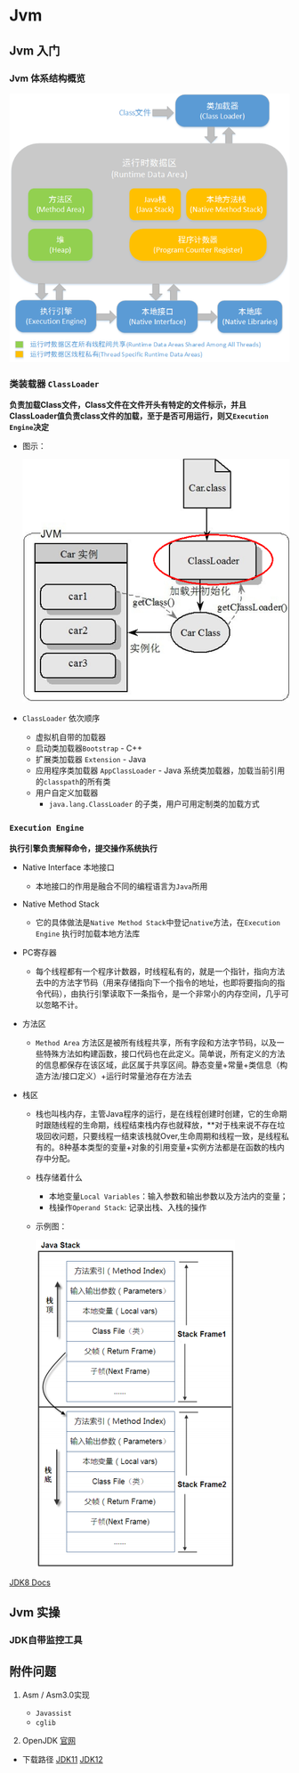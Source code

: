 # Jvm





## Jvm 入门

### Jvm 体系结构概览

![1555732940350](assets/1555732940350.png)

### 类装载器 `ClassLoader`

**负责加载Class文件，Class文件在文件开头有特定的文件标示，并且ClassLoader值负责class文件的加载，至于是否可用运行，则又`Execution Engine`决定**

* 图示：

  ![1555733103209](assets/1555733103209.png)

* `ClassLoader` 依次顺序
  * 虚拟机自带的加载器
  * 启动类加载器`Bootstrap` - C++
  * 扩展类加载器 `Extension` - Java
  * 应用程序类加载器 `AppClassLoader` - Java 系统类加载器，加载当前引用的`classpath`的所有类
  * 用户自定义加载器
    * `java.lang.ClassLoader` 的子类，用户可用定制类的加载方式



### `Execution Engine`

**执行引擎负责解释命令，提交操作系统执行**

* Native Interface 本地接口
  * 本地接口的作用是融合不同的编程语言为`Java`所用

* Native Method Stack

  * 它的具体做法是`Native Method Stack`中登记`native`方法，在`Execution Engine` 执行时加载本地方法库

* PC寄存器

  * 每个线程都有一个程序计数器，时线程私有的，就是一个指针，指向方法去中的方法字节码（用来存储指向下一个指令的地址，也即将要指向的指令代码），由执行引擎读取下一条指令，是一个非常小的内存空间，几乎可以忽略不计。

* 方法区

  * `Method Area` 方法区是被所有线程共享，所有字段和方法字节码，以及一些特殊方法如构建函数，接口代码也在此定义。简单说，所有定义的方法的信息都保存在该区域，此区属于共享区间。静态变量+常量+类信息（构造方法/接口定义）+运行时常量池存在方法去

* 栈区

  * 栈也叫栈内存，主管Java程序的运行，是在线程创建时创建，它的生命期时跟随线程的生命期，线程结束栈内存也就释放，**对于栈来说不存在垃圾回收问题，只要线程一结束该栈就Over,生命周期和线程一致，是线程私有的。8种基本类型的变量+对象的引用变量+实例方法都是在函数的栈内存中分配。

  * 栈存储着什么

    * 本地变量`Local Variables`：输入参数和输出参数以及方法内的变量；
    * 栈操作`Operand Stack`: 记录出栈、入栈的操作

  * 示例图：

    ![1555735863441](assets/1555735863441.png)

[JDK8 Docs](https://docs.oracle.com/javase/8/docs/)

## Jvm 实操

### JDK自带监控工具







## 附件问题

1. Asm / Asm3.0实现
   * `Javassist`
   * `cglib`

2.  OpenJDK [官网](<http://openjdk.java.net/projects/jdk/>)
   * 下载路径 [JDK11](<http://jdk.java.net/11/>) [JDK12](<http://jdk.java.net/12/>)


